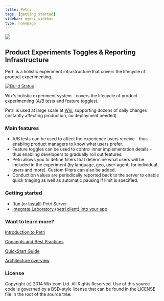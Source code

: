 ```yaml
---
title: Petri
tags: [getting_started]
sidebar: mydoc_sidebar
type: homepage
---
```


![](https://raw.githubusercontent.com/wix/petri/gh-pages/images/scientist.png)

##  Product Experiments Toggles & Reporting Infrastructure

Perti is a holistic experiment infrastructure that covers the lifecycle of product experimenting.

[![Build Status](https://travis-ci.org/wix/petri.svg?branch=master)](https://travis-ci.org/wix/petri)

Wix's holistic experiment system - covers the lifecycle of product experimenting (A/B tests and feature toggles).

Petri is used at large scale at [Wix](http://www.wix.com), supporting dozens of daily changes (instantly affecting production, no deployment needed).  

### Main features
* A/B tests can be used to affect the experience users receive - thus enabling product managers to know what users prefer.
* Feature toggles can be used to control inner implementation details - thus enabling developers to gradually roll out features.  
* Petri allows you to define filters that determine what users will be included in the experiment (by language, geo, user-agent, for individual users and more). Custom filters can also be added.
* Conduction values are periodically reported back to the server to enable quick triaging as well as automatic pausing if limit is specified.

### Getting started
* [Run](https://github.com/wix/petri/wiki/Running-Petri-Server) (or [Install](https://github.com/wix/petri/wiki/Installing-Petri-Server)) Petri Server
* [Integrate Laboratory (petri client) into your app](https://github.com/wix/petri/wiki/Integrating-Petri-into-your-app)


### Want to learn more? 

[Introduction to Petri](https://github.com/wix/petri/wiki/PETRI)

[Concepts and Best Practices](https://github.com/wix/petri/wiki/Concepts-&-Best-Practices)

[QuickStart Guide](https://github.com/wix/petri/wiki/Quickstart-Guide)

[Architecture overview](https://github.com/wix/petri/wiki/PETRI-System-Components)






### License

Copyright (c) 2014 Wix.com Ltd. All Rights Reserved. Use of this source code is governed by a BSD-style license that can be found in the LICENSE file in the root of the source tree.